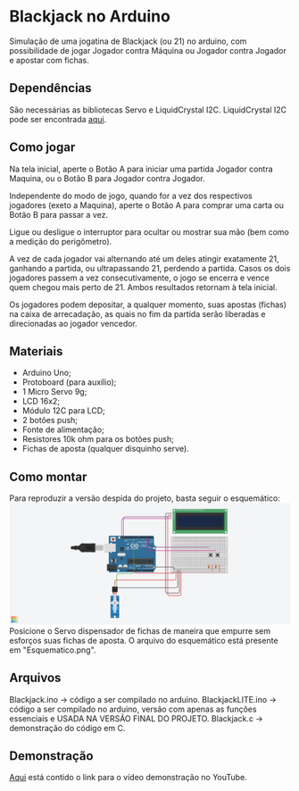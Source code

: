 
# Blackjack no Arduino

Simulação de uma jogatina de Blackjack (ou 21) no arduino, com possibilidade de jogar Jogador contra Máquina ou Jogador contra Jogador e apostar com fichas.

## Dependências

São necessárias as bibliotecas Servo e LiquidCrystal I2C.
LiquidCrystal I2C pode ser encontrada [aqui](https://github.com/johnrickman/LiquidCrystal_I2C.git).

## Como jogar

Na tela inicial, aperte o Botão A para iniciar uma partida Jogador contra Maquina, ou o Botão B para Jogador contra Jogador.

Independente do modo de jogo, quando for a vez dos respectivos jogadores (exeto a Maquina), aperte o Botão A para comprar uma carta ou Botão B para passar a vez.

Ligue ou desligue o interruptor para ocultar ou mostrar sua mão (bem como a medição do perigômetro).

A vez de cada jogador vai alternando até um deles atingir exatamente 21, ganhando a partida, ou ultrapassando 21, perdendo a partida. Casos os dois jogadores passem a vez consecutivamente, o jogo se encerra e vence quem chegou mais perto de 21. Ambos resultados retornam à tela inicial.

Os jogadores podem depositar, a qualquer momento, suas apostas (fichas) na caixa de arrecadação, as quais no fim da partida serão liberadas e direcionadas ao jogador vencedor.

## Materiais
- Arduino Uno;
- Protoboard (para auxílio);
- 1 Micro Servo 9g;
- LCD 16x2;
- Módulo 12C para LCD;
- 2 botões push;
- Fonte de alimentação;
- Resistores 10k ohm para os botões push;
- Fichas de aposta (qualquer disquinho serve).

## Como montar

Para reproduzir a versão despida do projeto, basta seguir o esquemático: ![esquematico](Esquematico.png)
Posicione o Servo dispensador de fichas de maneira que empurre sem esforços suas fichas de aposta.
O arquivo do esquemático está presente em "Esquematico.png".

## Arquivos

Blackjack.ino -> código a ser compilado no arduino.
BlackjackLITE.ino -> código a ser compilado no arduino, versão com apenas as funções essenciais e USADA NA VERSÃO FINAL DO PROJETO.
Blackjack.c -> demonstração do código em C.

## Demonstração

[Aqui](https://youtu.be/KD_sZj5_Vy8?si=skKnGZae9wSjmE3Z) está contido o link para o vídeo demonstração no YouTube.


